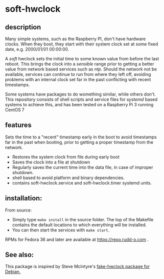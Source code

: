 # soft-hwclock

## description

Many simple systems, such as the Raspberry PI, don't have hardware clocks.
When they boot, they start with their system clock set at some fixed date, e.g. 2000/01/01 00:00:00.

A _soft_ hwclock sets the initial time to some known value from before the last reboot.  This brings
the clock into a _sensible_ range prior to getting a better value from network based services
such as _ntp_.  Should the network not be available, services can continue to run from where they
left off, avoiding problems with an internal clock set far in the past conflicting with recent
timestamps.

Some systems have packages to do womething similar, while others don't.  This repository consists of
shell scripts and service files for _systemd_ based systems to achieve this, and has been
tested on a Raspberry Pi 3 running CentOS 7

## features

Sets the time to a "recent" timestamp early in the boot to avoid timestamps
far in the past when booting, prior to getting a proper timestamp from the network.

- Restores the system clock from file during early boot
- Saves the clock into a file at shutdown
- Regularly saves the current time into the data file, in case of improper shutdown.
- shell based to avoid platform and binary dependencies.
- contains soft-hwclock.service and soft-hwclock.timer systemd units.

## installation:

From source:

* Simply type `make install` in the source folder.  The top of the Makefile
contains the default locations to which everything will be installed.
* You can then start the services with `make start`.

RPMs for Fedora 36 and later are available at https://repo.rudd-o.com .

## See also:
This package is inspired by Steve McIntyre's [fake-hwclock package for Debian.][fake-hwclock]

[fake-hwclock]: https://tracker.debian.org/pkg/fake-hwclock
